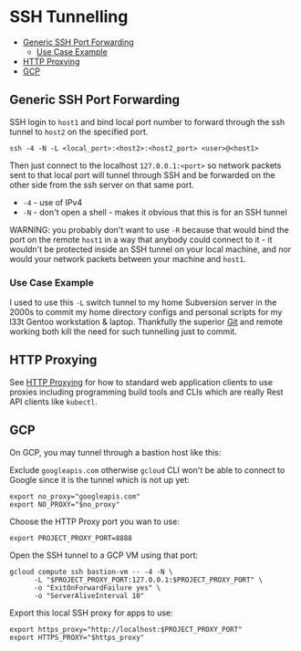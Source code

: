 # SSH Tunnelling

<!-- INDEX_START -->

- [Generic SSH Port Forwarding](#generic-ssh-port-forwarding)
  - [Use Case Example](#use-case-example)
- [HTTP Proxying](#http-proxying)
- [GCP](#gcp)

<!-- INDEX_END -->

## Generic SSH Port Forwarding

SSH login to `host1` and bind local port number to forward through the ssh tunnel to `host2` on the specified port.

```shell
ssh -4 -N -L <local_port>:<host2>:<host2_port> <user>@<host1>
```

Then just connect to the localhost `127.0.0.1:<port>` so network packets sent to that local port will tunnel through
SSH and be forwarded on the other side from the ssh server on that same port.

- `-4` - use of IPv4
- `-N` - don't open a shell - makes it obvious that this is for an SSH tunnel

WARNING: you probably don't want to use `-R` because that would bind the port on the remote `host1` in a way that
anybody could connect to it - it wouldn't be protected inside an SSH tunnel on your local machine, and nor would
your network packets between your machine and `host1`.

### Use Case Example

I used to use this `-L` switch tunnel to my home Subversion server in the 2000s to commit my home directory configs and
personal scripts for my l33t Gentoo workstation & laptop. Thankfully the superior [Git](git.md) and remote working both
kill the need for such tunnelling just to commit.

## HTTP Proxying

See [HTTP Proxying](http-proxying.md) for how to standard web application clients to use proxies including
programming build tools and CLIs which are really Rest API clients like `kubectl`.

## GCP

On GCP, you may tunnel through a bastion host like this:

Exclude `googleapis.com` otherwise `gcloud` CLI won't be able to connect to Google since it is the tunnel which is
not up yet:

```shell
export no_proxy="googleapis.com"
export NO_PROXY="$no_proxy"
```

Choose the HTTP Proxy port you wan to use:

```shell
export PROJECT_PROXY_PORT=8888
```

Open the SSH tunnel to a GCP VM using that port:

```shell
gcloud compute ssh bastion-vm -- -4 -N \
      -L "$PROJECT_PROXY_PORT:127.0.0.1:$PROJECT_PROXY_PORT" \
      -o "ExitOnForwardFailure yes" \
      -o "ServerAliveInterval 10"
```

Export this local SSH proxy for apps to use:

```shell
export https_proxy="http://localhost:$PROJECT_PROXY_PORT"
export HTTPS_PROXY="$https_proxy"
```
